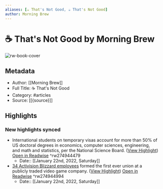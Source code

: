 ```yaml
---
aliases: [☕️ That's Not Good, ☕️ That's Not Good]
author: Morning Brew
---
```

# ☕️ That's Not Good by Morning Brew

![rw-book-cover](https://readwise-assets.s3.amazonaws.com/static/images/article2.74d541386bbf.png)

## Metadata
- Author: [[Morning Brew]]
- Full Title: ☕️ That's Not Good
- Category: #articles
- Source: [[{source}]]

## Highlights
### New highlights synced
- International students on temporary visas account for more than 50% of US doctoral degrees in economics, computer sciences, engineering, and math and statistics, per the National Science Board. ([View Highlight](https://read.readwise.io/read/01ft1vsgcagy8tbhk80x5etrej)) [Open in Readwise](https://readwise.io/open/274944479) ^rw274944479
    - Date:: [[January 22nd, 2022, Saturday]]
- [34 Activision Blizzard employees](https://link.morningbrew.com/click/26449614.1516435/aHR0cHM6Ly93d3cuYmxvb21iZXJnLmNvbS9uZXdzL2FydGljbGVzLzIwMjItMDEtMjEvYWN0aXZpc2lvbi1lbXBsb3llZS1ncm91cC1mb3Jtcy11bmlvbi1hLWZpcnN0LWluLXZpZGVvLWdhbWVzP3NybmQ9cHJlbWl1bQ/6009d2a30530211dec388314B0b6f279f) formed the first ever union at a publicly traded video game company. ([View Highlight](https://read.readwise.io/read/01ft1vy3fxy13zv68q2q4vevhc)) [Open in Readwise](https://readwise.io/open/274944994) ^rw274944994
    - Date:: [[January 22nd, 2022, Saturday]]
